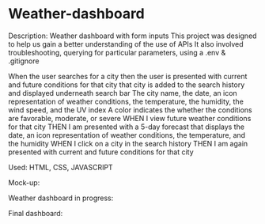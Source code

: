 # Weather-dashboard

Description: Weather dashboard with form inputs
This project was designed to help us gain a better understanding of the use of APIs
It also involved troubleshooting, querying for particular parameters, using a .env & .gitignore 

When the user searches for a city then the user is presented with current and future conditions for that city
that city is added to the search history
and displayed underneath search bar
The city name, the date, an icon representation of weather conditions, the temperature, the humidity, the wind speed, and the UV index
A color indicates the whether the conditions are favorable, moderate, or severe
WHEN I view future weather conditions for that city
THEN I am presented with a 5-day forecast that displays the date, an icon representation of weather conditions, the temperature, and the humidity
WHEN I click on a city in the search history
THEN I am again presented with current and future conditions for that city

Used: HTML, CSS, JAVASCRIPT

Mock-up:

Weather dashboard in progress:

Final dashboard:
